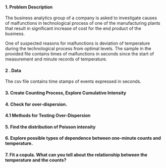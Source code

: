 #### 1. Problem Description
The business analytics group of a company is asked to investigate causes of malfunctions in technological process of one 
of the manufacturing plants that result in significant increase of cost for the end product of the business.

One of suspected reasons for malfunctions is deviation of temperature during the technological process from optimal levels. 
The sample in the provided file contains times of malfunctions in seconds since the start of measurement and minute records 
of temperature.

####  2 . Data
The csv file contains time stamps of events expressed in seconds.  

#### 3. Create Counting Process, Explore Cumulative Intensity


#### 4. Check for over-dispersion.


#### 4.1 Methods for Testing Over-Dispersion

#### 5. Find the distribution of Poisson intensity

#### 6. Explore possible types of dependence between one-minute counts and temperature.

#### 7. Fit a copula. What can you tell about the relationship between the temperature and the counts?
